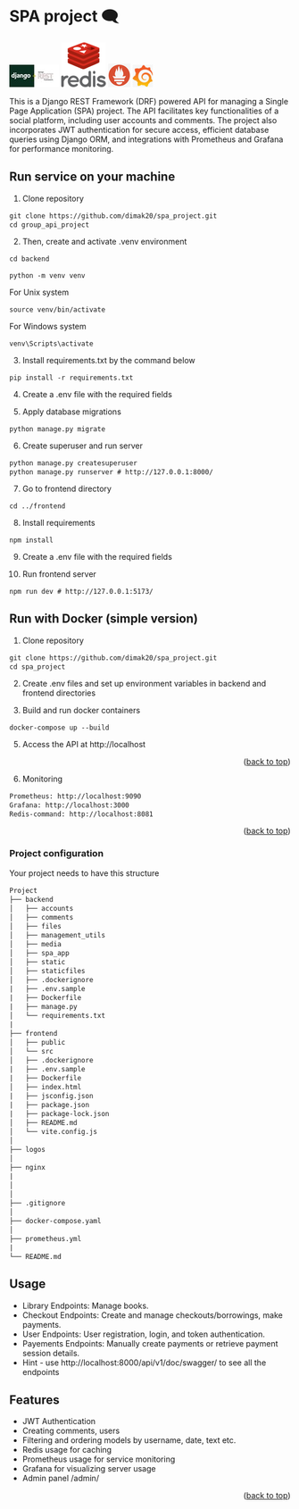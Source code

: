 # SPA project 🗨️

<a id="readme-top"></a>

![Django DRF Logo](logos/django-rest.jpg)
![Redis Logo](logos/redis-image.svg)
![Prometheus Logo](logos/prometheus.png)
![Grafana Logo](logos/grafana.png)


This is a Django REST Framework (DRF) powered API for managing a Single Page Application (SPA) project. The API facilitates key functionalities of a social platform, including user accounts and comments. The project also incorporates JWT authentication for secure access, efficient database queries using Django ORM, and integrations with Prometheus and Grafana for performance monitoring. 


## Run service on your machine

1. Clone repository  
```shell
git clone https://github.com/dimak20/spa_project.git
cd group_api_project
```
2. Then, create and activate .venv environment  
```shell
cd backend
```
```shell
python -m venv venv
```
For Unix system
```shell
source venv/bin/activate
```

For Windows system

```shell
venv\Scripts\activate
```

3. Install requirements.txt by the command below  


```shell
pip install -r requirements.txt
```

4. Create a .env file with the required fields


5. Apply database migrations 
```shell
python manage.py migrate
```

6. Create superuser and run server

```shell
python manage.py createsuperuser
python manage.py runserver # http://127.0.0.1:8000/
```
7. Go to frontend directory

```shell
cd ../frontend
```
8. Install requirements

```shell
npm install
```

9. Create a .env file with the required fields


10. Run frontend server

```shell
npm run dev # http://127.0.0.1:5173/
```

## Run with Docker (simple version)

1. Clone repository  
```shell
git clone https://github.com/dimak20/spa_project.git
cd spa_project
```

2. Create .env files and set up environment variables in backend and frontend directories


3. Build and run docker containers 


```shell
docker-compose up --build
```


5. Access the API at http://localhost

<p align="right">(<a href="#readme-top">back to top</a>)</p>


6. Monitoring
```shell
Prometheus: http://localhost:9090
Grafana: http://localhost:3000
Redis-command: http://localhost:8081
```

<p align="right">(<a href="#readme-top">back to top</a>)</p>

### Project configuration

Your project needs to have this structure


```plaintext
Project
├── backend
│   ├── accounts
│   ├── comments
│   ├── files
│   ├── management_utils
│   ├── media
│   ├── spa_app
│   ├── static
│   ├── staticfiles
│   ├── .dockerignore
|   ├── .env.sample
|   ├── Dockerfile
|   ├── manage.py
│   └── requirements.txt
|
├── frontend
│   ├── public
│   └── src
│   ├── .dockerignore
|   ├── .env.sample
|   ├── Dockerfile
│   ├── index.html
|   ├── jsconfig.json
|   ├── package.json
|   ├── package-lock.json
│   ├── README.md
│   └── vite.config.js   
│   
├── logos
│   
├── nginx
|
│
│
├── .gitignore
│
├── docker-compose.yaml
│
├── prometheus.yml
|
└── README.md
```


## Usage
* Library Endpoints: Manage books.
* Checkout Endpoints: Create and manage checkouts/borrowings, make payments.
* User Endpoints: User registration, login, and token authentication.
* Payements Endpoints: Manually create payments or retrieve payment session details.
* Hint - use http://localhost:8000/api/v1/doc/swagger/ to see all the endpoints

## Features
* JWT Authentication
* Creating comments, users
* Filtering and ordering models by username, date, text etc.
* Redis usage for caching
* Prometheus usage for service monitoring
* Grafana for visualizing server usage
* Admin panel /admin/

<p align="right">(<a href="#readme-top">back to top</a>)</p>
